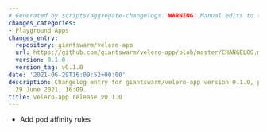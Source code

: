 ```yaml
---
# Generated by scripts/aggregate-changelogs. WARNING: Manual edits to this files will be overwritten.
changes_categories:
- Playground Apps
changes_entry:
  repository: giantswarm/velero-app
  url: https://github.com/giantswarm/velero-app/blob/master/CHANGELOG.md#010---2021-06-29
  version: 0.1.0
  version_tag: v0.1.0
date: '2021-06-29T16:09:52+00:00'
description: Changelog entry for giantswarm/velero-app version 0.1.0, published on
  29 June 2021, 16:09.
title: velero-app release v0.1.0
---
```


- Add pod affinity rules
